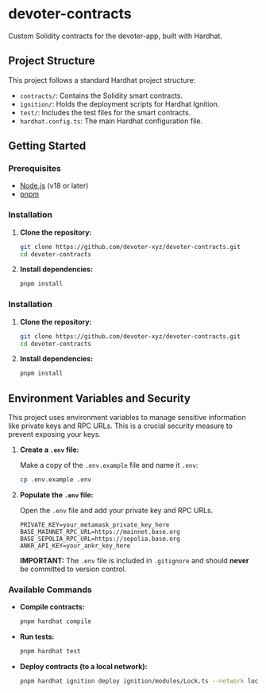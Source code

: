 # devoter-contracts

Custom Solidity contracts for the devoter-app, built with Hardhat.

## Project Structure

This project follows a standard Hardhat project structure:

- `contracts/`: Contains the Solidity smart contracts.
- `ignition/`: Holds the deployment scripts for Hardhat Ignition.
- `test/`: Includes the test files for the smart contracts.
- `hardhat.config.ts`: The main Hardhat configuration file.

## Getting Started

### Prerequisites

- [Node.js](https://nodejs.org/en/) (v18 or later)
- [pnpm](https://pnpm.io/)

### Installation

1.  **Clone the repository:**

    ```bash
    git clone https://github.com/devoter-xyz/devoter-contracts.git
    cd devoter-contracts
    ```

2.  **Install dependencies:**

    ```bash
    pnpm install
    ```

### Installation

1.  **Clone the repository:**

    ```bash
    git clone https://github.com/devoter-xyz/devoter-contracts.git
    cd devoter-contracts
    ```

2.  **Install dependencies:**

    ```bash
    pnpm install
    ```

## Environment Variables and Security

This project uses environment variables to manage sensitive information like private keys and RPC URLs. This is a crucial security measure to prevent exposing your keys.

1.  **Create a `.env` file:**

    Make a copy of the `.env.example` file and name it `.env`:

    ```bash
    cp .env.example .env
    ```

2.  **Populate the `.env` file:**

    Open the `.env` file and add your private key and RPC URLs.

    ```
    PRIVATE_KEY=your_metamask_private_key_here
    BASE_MAINNET_RPC_URL=https://mainnet.base.org
    BASE_SEPOLIA_RPC_URL=https://sepolia.base.org
    ANKR_API_KEY=your_ankr_key_here
    ```

    **IMPORTANT:** The `.env` file is included in `.gitignore` and should **never** be committed to version control.

### Available Commands

-   **Compile contracts:**

    ```bash
    pnpm hardhat compile
    ```

-   **Run tests:**

    ```bash
    pnpm hardhat test
    ```

-   **Deploy contracts (to a local network):**

    ```bash
    pnpm hardhat ignition deploy ignition/modules/Lock.ts --network localhost
    ```

